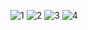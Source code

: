 ![1](http://cpjwrtfg.gic.bgp.cnbj01.cdsgss.com/rest/%E6%AF%95%E4%B8%9A%E8%AE%BE%E8%AE%A1/%E8%A1%8D%E7%94%9F%E5%93%81%E8%AE%BE%E8%AE%A1/cc%e5%9b%be%e5%b1%82%202.jpg)
![2](http://cpjwrtfg.gic.bgp.cnbj01.cdsgss.com/rest/%E6%AF%95%E4%B8%9A%E8%AE%BE%E8%AE%A1/%E8%A1%8D%E7%94%9F%E5%93%81%E8%AE%BE%E8%AE%A1/%e5%b8%86%e5%b8%83%e5%8c%85%e8%ae%be%e8%ae%a1.jpg)
![3](http://cpjwrtfg.gic.bgp.cnbj01.cdsgss.com/rest/%E6%AF%95%E4%B8%9A%E8%AE%BE%E8%AE%A1/%E8%A1%8D%E7%94%9F%E5%93%81%E8%AE%BE%E8%AE%A1/%e6%89%8b%e6%9c%ba%e5%a3%b3%e8%ae%be%e8%ae%a1.jpg)
![4](http://cpjwrtfg.gic.bgp.cnbj01.cdsgss.com/rest/%E6%AF%95%E4%B8%9A%E8%AE%BE%E8%AE%A1/%E8%A1%8D%E7%94%9F%E5%93%81%E8%AE%BE%E8%AE%A1/%e6%b2%b9%e7%ba%b8%e4%bc%9e%e8%ae%be%e8%ae%a1.jpg)
